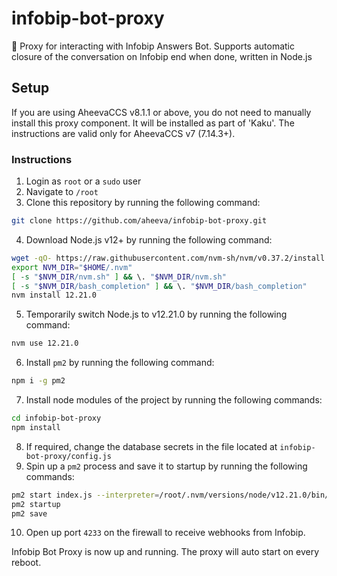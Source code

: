 # infobip-bot-proxy
🤖 Proxy for interacting with Infobip Answers Bot. Supports automatic closure of the conversation on Infobip end when done, written in Node.js

## Setup

If you are using AheevaCCS v8.1.1 or above, you do not need to manually install this proxy component. It will be installed as part of 'Kaku'. The instructions are valid only for AheevaCCS v7 (7.14.3+).

### Instructions
1. Login as `root` or a `sudo` user
2. Navigate to `/root`
3. Clone this repository by running the following command:
```bash
git clone https://github.com/aheeva/infobip-bot-proxy.git
```
4. Download Node.js v12+ by running the following command:
```bash
wget -qO- https://raw.githubusercontent.com/nvm-sh/nvm/v0.37.2/install.sh | bash
export NVM_DIR="$HOME/.nvm"
[ -s "$NVM_DIR/nvm.sh" ] && \. "$NVM_DIR/nvm.sh"
[ -s "$NVM_DIR/bash_completion" ] && \. "$NVM_DIR/bash_completion"
nvm install 12.21.0
```
5. Temporarily switch Node.js to v12.21.0 by running the following command:
```bash
nvm use 12.21.0
```
6. Install `pm2` by running the following command:
```bash
npm i -g pm2
```
7. Install node modules of the project by running the following commands:
```bash
cd infobip-bot-proxy
npm install
```
8. If required, change the database secrets in the file located at `infobip-bot-proxy/config.js`
9. Spin up a `pm2` process and save it to startup by running the following commands:
```bash
pm2 start index.js --interpreter=/root/.nvm/versions/node/v12.21.0/bin/node
pm2 startup
pm2 save
```
10. Open up port `4233` on the firewall to receive webhooks from Infobip.

Infobip Bot Proxy is now up and running. The proxy will auto start on every reboot.
